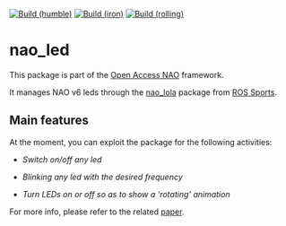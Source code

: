 [![Build (humble)](https://github.com/antbono/nao_led/actions/workflows/build_and_test_humble.yaml/badge.svg)](https://github.com/antbono/nao_led/actions/workflows/build_and_test_humble.yaml)
[![Build (iron)](https://github.com/antbono/nao_led/actions/workflows/build_and_test_iron.yaml/badge.svg)](https://github.com/antbono/nao_led/actions/workflows/build_and_test_iron.yaml)
[![Build (rolling)](https://github.com/antbono/nao_led/actions/workflows/build_and_test_rolling.yaml/badge.svg)](https://github.com/antbono/nao_led/actions/workflows/build_and_test_rolling.yaml)

# nao_led

This package is part of the [Open Access NAO](https://github.com/antbono/OAN) framework.

It manages NAO v6 leds through the [nao_lola](https://github.com/ros-sports/nao_lola) package from [ROS Sports](https://ros-sports.readthedocs.io/en/latest/).


## Main features

At the moment, you can exploit the package for the following activities:

- *Switch on/off any led*

- *Blinking any led with the desired frequency*

- *Turn LEDs on or off so as to show a 'rotating' animation*


For more info, please refer to the related [paper](https://arxiv.org/abs/2403.13960).